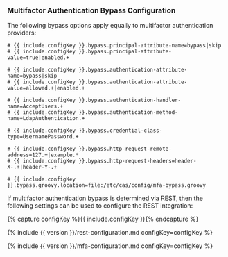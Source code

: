 ### Multifactor Authentication Bypass Configuration

The following bypass options apply equally to multifactor authentication providers:

```properties
# {{ include.configKey }}.bypass.principal-attribute-name=bypass|skip
# {{ include.configKey }}.bypass.principal-attribute-value=true|enabled.+

# {{ include.configKey }}.bypass.authentication-attribute-name=bypass|skip
# {{ include.configKey }}.bypass.authentication-attribute-value=allowed.+|enabled.+

# {{ include.configKey }}.bypass.authentication-handler-name=AcceptUsers.+
# {{ include.configKey }}.bypass.authentication-method-name=LdapAuthentication.+

# {{ include.configKey }}.bypass.credential-class-type=UsernamePassword.+

# {{ include.configKey }}.bypass.http-request-remote-address=127.+|example.*
# {{ include.configKey }}.bypass.http-request-headers=header-X-.+|header-Y-.+

# {{ include.configKey }}.bypass.groovy.location=file:/etc/cas/config/mfa-bypass.groovy
```

If multifactor authentication bypass is determined via REST, then the following
settings can be used to configure the REST integration:

{% capture configKey %}{{ include.configKey }}{% endcapture %}

{% include {{ version }}/rest-configuration.md configKey=configKey  %}

{% include {{ version }}/mfa-configuration.md configKey=configKey %}
